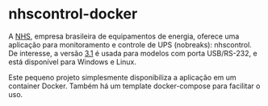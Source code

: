 # nhscontrol-docker

A [NHS](https://www.nhs.com.br/), empresa brasileira de equipamentos de energia, oferece uma aplicação para monitoramento e controle de UPS (nobreaks): nhscontrol. De interesse, a versão [3.1](https://www.nhs.com.br/nhscontrol-3-1/) é usada para modelos com porta USB/RS-232, e está disponível para Windows e Linux.

Este pequeno projeto simplesmente disponibiliza a aplicação em um container Docker. Também há um template docker-compose para facilitar o uso.
